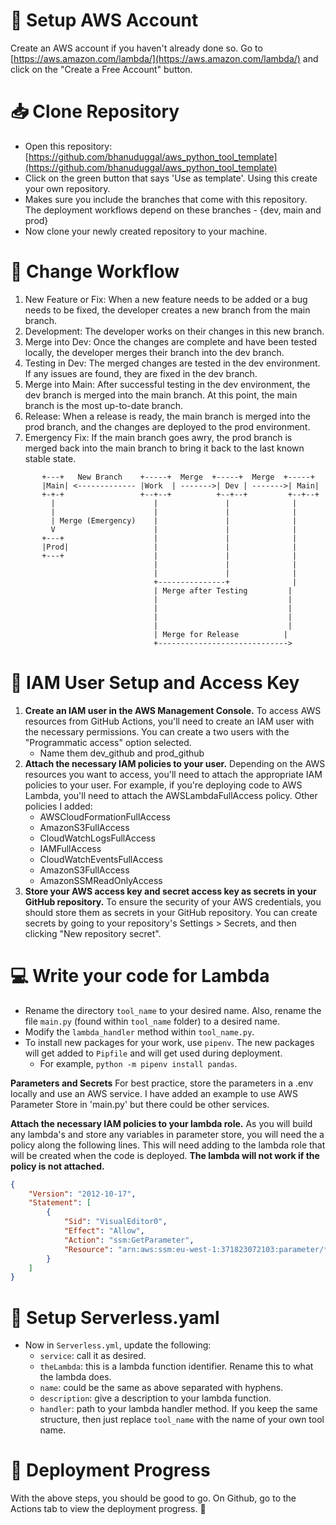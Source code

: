 # 🚀 Setup AWS Account

Create an AWS account if you haven't already done so. Go to [https://aws.amazon.com/lambda/](https://aws.amazon.com/lambda/) and click on the "Create a Free Account" button.

# 📥 Clone Repository

- Open this repository: [https://github.com/bhanuduggal/aws_python_tool_template](https://github.com/bhanuduggal/aws_python_tool_template)
- Click on the green button that says 'Use as template'. Using this create your own repository.
- Makes sure you include the branches that come with this repository. The deployment workflows depend on these branches - {dev, main and prod}
- Now clone your newly created repository to your machine.

# 🔄 Change Workflow

1. New Feature or Fix: When a new feature needs to be added or a bug needs to be fixed, the developer creates a new branch from the main branch.
2. Development: The developer works on their changes in this new branch.
3. Merge into Dev: Once the changes are complete and have been tested locally, the developer merges their branch into the dev branch.
4. Testing in Dev: The merged changes are tested in the dev environment. If any issues are found, they are fixed in the dev branch.
5. Merge into Main: After successful testing in the dev environment, the dev branch is merged into the main branch. At this point, the main branch is the most up-to-date branch.
6. Release: When a release is ready, the main branch is merged into the prod branch, and the changes are deployed to the prod environment.
7. Emergency Fix: If the main branch goes awry, the prod branch is merged back into the main branch to bring it back to the last known stable state.
```
       +---+   New Branch    +-----+  Merge  +-----+  Merge  +-----+
       |Main| <------------- |Work  | ------->| Dev | ------->| Main|
       +-+-+                 +--+--+          +--+--+         +--+--+
         |                      |               |              |
         |                      |               |              |
         | Merge (Emergency)    |               |              |
         V                      |               |              |
       +---+                    |               |              |
       |Prod|                   |               |              |
       +---+                    |               |              |
                                |               |              |
                                |               |              |
                                +---------------+              |
                                | Merge after Testing         |
                                |                             |
                                |                             |
                                |                             |
                                |                             |
                                | Merge for Release          |
                                +----------------------------->
```

# 🔑 IAM User Setup and Access Key

1. **Create an IAM user in the AWS Management Console.** To access AWS resources from GitHub Actions, you'll need to create an IAM user with the necessary permissions. You can create a two users with the "Programmatic access" option selected.
   - Name them dev_github and prod_github
2. **Attach the necessary IAM policies to your user.** Depending on the AWS resources you want to access, you'll need to attach the appropriate IAM policies to your user. For example, if you're deploying code to AWS Lambda, you'll need to attach the AWSLambdaFullAccess policy. Other policies I added:
   - AWSCloudFormationFullAccess
   - AmazonS3FullAccess
   - CloudWatchLogsFullAccess
   - IAMFullAccess
   - CloudWatchEventsFullAccess
   - AmazonS3FullAccess
   - AmazonSSMReadOnlyAccess
3. **Store your AWS access key and secret access key as secrets in your GitHub repository.** To ensure the security of your AWS credentials, you should store them as secrets in your GitHub repository. You can create secrets by going to your repository's Settings > Secrets, and then clicking "New repository secret".

# 💻 Write your code for Lambda

- Rename the directory `tool_name` to your desired name. Also, rename the file `main.py` (found within `tool_name` folder) to a desired name.
- Modify the `lambda_handler` method within `tool_name.py`.
- To install new packages for your work, use `pipenv`. The new packages will get added to `Pipfile` and will get used during deployment.
  - For example, `python -m pipenv install pandas`.

**Parameters and Secrets** For best practice, store the parameters in a .env locally and use an AWS service. I have added an example to use AWS Parameter Store in 'main.py' but there could be other services.

**Attach the necessary IAM policies to your lambda role.** As you will build any lambda's and store any variables in parameter store, you will need the a policy along the following lines. This will need adding to the lambda role that will be created when the code is deployed. **The lambda will not work if the policy is not attached.**
```json
{
    "Version": "2012-10-17",
    "Statement": [
        {
            "Sid": "VisualEditor0",
            "Effect": "Allow",
            "Action": "ssm:GetParameter",
            "Resource": "arn:aws:ssm:eu-west-1:371823072103:parameter/*"
        }
    ]
}
```


# 📝 Setup Serverless.yaml

- Now in `Serverless.yml`, update the following:
  - `service`: call it as desired.
  - `theLambda`: this is a lambda function identifier. Rename this to what the lambda does.
  - `name`: could be the same as above separated with hyphens.
  - `description`: give a description to your lambda function.
  - `handler`: path to your lambda handler method. If you keep the same structure, then just replace `tool_name` with the name of your own tool name.

# 🚀 Deployment Progress

With the above steps, you should be good to go. On Github, go to the Actions tab to view the deployment progress. 🎉
